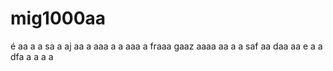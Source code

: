 # mig1000aa
é
aa
a
a
sa
a
aj
aa
a
aaa
a
a
aaa
a
fraaa
gaaz
aaaa
aa
a
a
saf
aa
daa
aa
e
a
a
dfa
a
a
a
a
